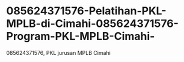 # 085624371576-Pelatihan-PKL-MPLB-di-Cimahi-085624371576-Program-PKL-MPLB-Cimahi-
085624371576, PKL jurusan MPLB Cimahi
